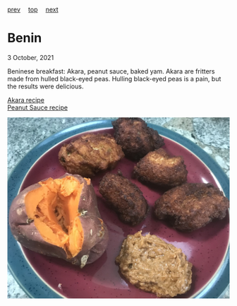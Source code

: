 [prev](belize.md)&emsp;
[top](../index.md)&emsp;
[next](bhutan.md)
# Benin
3 October, 2021


Beninese breakfast: Akara, peanut sauce, baked yam. Akara are fritters
made from hulled black-eyed peas. Hulling black-eyed peas is a pain,
but the results were delicious.

[Akara recipe](https://rhubarbfool.co.uk/2011/09/26/breakfast-from-benin)<br>
[Peanut Sauce recipe](https://foreignfork.com/spicy-peanut-sauce)

![Beninese breakfast](images/benin.jpeg)